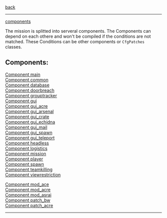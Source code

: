 [back](README.md)

<hr>

[components](#Components)

The mission is splitted into serveral components. The Components can depend on each othere and won't be compiled if the conditions are not matched.
These Conditions can be other components or `CfgPatches` classes.

## <a name="components"></a>Components:

[Component main](components/main.md)    
[Component common](components/common.md)    
[Component database](components/database.md)   
[Component doorbreach](components/doorbreach.md)   
[Component grouptracker](components/grouptracker.md)   
[Component gui](components/gui.md)   
[Component gui_acre](components/gui_acre.md)   
[Component gui_arsenal](components/gui_arsenal.md)   
[Component gui_crate](components/gui_crate.md)   
[Component gui_echidna](components/gui_echidna.md)   
[Component gui_mail](components/gui_mail.md)   
[Component gui_spawn](components/gui_spawn.md)   
[Component gui_teleport](components/gui_teleport.md)   
[Component headless](components/headless.md)   
[Component logistics](components/logistics.md)   
[Component mission](components/mission.md)   
[Component player](components/player.md)   
[Component spawn](components/spawn.md)   
[Component teamkilling](components/teamkilling.md)   
[Component viewrestriction](components/viewrestriction.md)   

[Component mod_ace](components/mod_ace.md)   
[Component mod_acre](components/mod_acre.md)   
[Component mod_asrai](components/mod_asrai.md)   
[Component patch_bw](components/patch_bw.md)   
[Component patch_acre](components/patch_acre.md)   


<hr>
